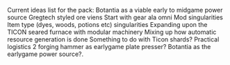 Current ideas list for the pack:
Botantia as a viable early to midgame power source
Gregtech styled ore viens
Start with gear ala omni
Mod singularities
Item type (dyes, woods, potions etc) singularities
Expanding upon the TICON seared furnace with modular machinery
Mixing up how automatic resource generation is done
Something to do with Ticon shards?
Practical logistics 2 forging hammer as earlygame plate presser?
Botantia as the earlygame power source?.


